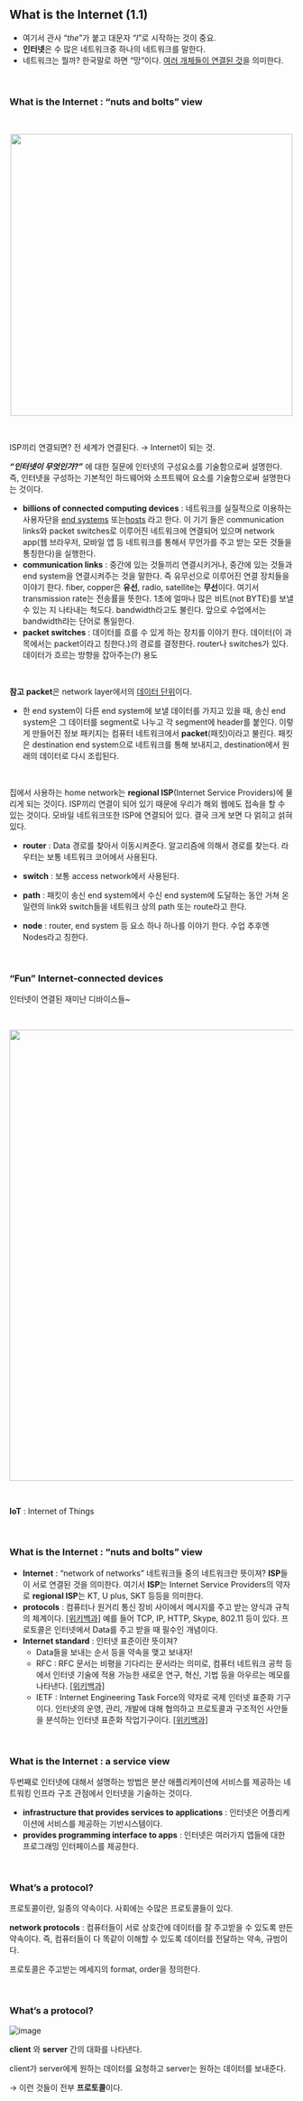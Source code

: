 ## What is the Internet (1.1)

- 여기서  관사 “_the_”가 붙고 대문자 “_I_”로 시작하는 것이 중요.
- **인터넷**은 수 많은 네트워크중 하나의 네트워크를 말한다.
- 네트워크는 뭘까? 한국말로 하면 “망”이다. <u>여러 개체들이 연결된 것</u>을 의미한다.

<br>

### What is the Internet : **“nuts and bolts” view**

<br>
<p align="center"><img width=500 alt="" src="https://user-images.githubusercontent.com/81270604/200702217-8e132529-d01d-4482-8481-91bec0209e2e.png"></p>
<br>

ISP끼리 연결되면? 전 세계가 연결된다. → Internet이 되는 것.

***“인터넷이 무엇인가?”*** 에 대한 질문에 인터넷의 구성요소를 기술함으로써 설명한다. 즉, 인터넷을 구성하는 기본적인 하드웨어와 소프트웨어 요소를 기술함으로써 설명한다는 것이다.

- **billions of connected computing devices** : 네트워크를 실질적으로 이용하는 사용자단을 <u>end systems</u> 또는<u>hosts</u> 라고 한다. 이 기기 들은 communication links와 packet switches로 이루어진 네트워크에 연결되어 있으며 network app(웹 브라우저, 모바일 앱 등 네트워크를 통해서 무언가를 주고 받는 모든 것들을 통칭한다)을 실행한다.
- **communication links** : 중간에 있는 것들끼리 연결시키거나, 중간에 있는 것들과 end system을 연결시켜주는 것을 말한다. 즉 유무선으로 이루어진 연결 장치들을 이야기 한다. fiber, copper은 **유선**, radio, satellite는 **무선**이다. 여기서 transmission rate는 전송률을 뜻한다. 1초에 얼마나 많은 비트(not BYTE)를 보낼 수 있는 지 나타내는 척도다. bandwidth라고도 불린다. 앞으로 수업에서는 bandwidth라는 단어로 통일한다.
- **packet switches** : 데이터를 흐를 수 있게 하는 장치를 이야기 한다. 데이터(이 과목에서는 packet이라고 칭한다.)의 경로를 결정한다. router나 switches가 있다. 데이터가 흐르는 방향을 잡아주는(?) 용도

<br>

**참고**
**packet**은 network layer에서의 <u>데이터 단위</u>이다. 

- 한 end system이 다른 end system에 보낼 데이터를 가지고 있을 때, 송신 end system은 그 데이터를 segment로 나누고 각 segment에 header를 붙인다. 이렇게 만들어진 정보 패키지는 컴퓨터 네트워크에서 **packet**(패킷)이라고 불린다. 패킷은 destination end system으로 네트워크를 통해 보내지고, destination에서 원래의 데이터로 다시 조립된다.

<br>

집에서 사용하는 home network는 **regional ISP**(Internet Service Providers)에 물리게 되는 것이다. ISP끼리 연결이 되어 있기 때문에 우리가 해외 웹에도 접속을 할 수 있는 것이다. 모바일 네트워크또한 ISP에 연결되어 있다. 결국 크게 보면 다 얽히고 섥혀있다. 

- **router** : Data 경로를 찾아서 이동시켜준다. 알고리즘에 의해서 경로를 찾는다. 라우터는 보통 네트워크 코어에서 사용된다.

- **switch** : 보통 access network에서 사용된다.

- **path** : 패킷이 송신 end system에서 수신 end system에 도달하는 동안 거쳐 온 일련의 link와 switch들을 네트워크 상의 path 또는 route라고 한다.  

- **node** : router, end system 등 요소 하나 하나를 이야기 한다. 수업 추후엔 Nodes라고 칭한다. 

<br>

### “Fun” Internet-connected devices

인터넷이 연결된 재미난 디바이스들~

<br>

<p align="center"><img src="https://user-images.githubusercontent.com/81270604/200702278-dee57098-e945-456e-a57e-6bd0575fddf4.png" width=800></p>

<br>

**IoT** : Internet of Things

<br>

### What is the Internet : **“nuts and bolts” view**

- **Internet** : “network of networks” 네트워크들 중의 네트워크란 뜻이져? **ISP**들이 서로 연결된 것을 의미한다. 여기서 **ISP**는 Internet Service Providers의 약자로 **regional ISP**는 KT, U plus, SKT 등등을 의미한다.
- **protocols** : 컴퓨터나 원거리 통신 장비 사이에서 메시지를 주고 받는 양식과 규칙의 체계이다. [[위키백과]](https://ko.wikipedia.org/wiki/%ED%86%B5%EC%8B%A0_%ED%94%84%EB%A1%9C%ED%86%A0%EC%BD%9C) 예를 들어 TCP, IP, HTTP, Skype, 802.11 등이 있다. 프로토콜은 인터넷에서 Data를 주고 받을 때 필수인 개념이다.
- **Internet standard** : 인터넷 표준이란 뜻이져?
    - Data들을 보내는 순서 등을 약속을 맺고 보내자!
    - RFC : RFC 문서는 비평을 기다리는 문서라는 의미로, 컴퓨터 네트워크 공학 등에서 인터넷 기술에 적용 가능한 새로운 연구, 혁신, 기법 등을 아우르는 메모를 나타낸다. [[위키백과]](https://ko.wikipedia.org/wiki/RFC)
    - IETF : Internet Engineering Task Force의 약자로 국제 인터넷 표준화 기구이다. 인터넷의 운영, 관리, 개발에 대해 협의하고 프로토콜과 구조적인 사안들을 분석하는 인터넷 표준화 작업기구이다. [[위키백과]](https://ko.wikipedia.org/wiki/%EA%B5%AD%EC%A0%9C_%EC%9D%B8%ED%84%B0%EB%84%B7_%ED%91%9C%EC%A4%80%ED%99%94_%EA%B8%B0%EA%B5%AC)

<br>

### What is the Internet : **a service view**

두번째로 인터넷에 대해서 설명하는 방법은 분산 애플리케이션에 서비스를 제공하는 네트워킹 인프라 구조 관점에서 인터넷을 기술하는 것이다.

- **infrastructure that provides services to applications** : 인터넷은 어플리케이션에 서비스를 제공하는 기반시스템이다.
- **provides programming interface to apps** : 인터넷은 여러가지 앱들에 대한 프로그래밍 인터페이스를 제공한다.

<br>

### What’s a protocol?

프로토콜이란, 일종의 약속이다. 사회에는 수많은 프로토콜들이 있다. 

**network protocols** : 컴퓨터들이 서로 상호간에 데이터를 잘 주고받을 수 있도록 만든 약속이다. 즉, 컴퓨터들이 다 똑같이 이해할 수 있도록 데이터를 전달하는 약속, 규범이다. 

프로토콜은 주고받는 메세지의 format, order을 정의한다. 

<br>

### What’s a protocol?

![image](https://user-images.githubusercontent.com/81270604/200702344-2555ade8-71b7-4088-9828-604d5e4b73ee.png)

**client** 와 **server** 간의 대화를 나타낸다. 

client가 server에게 원하는 데이터를 요청하고 server는 원하는 데이터를 보내준다. 

→ 이런 것들이 전부 **프로토콜**이다.